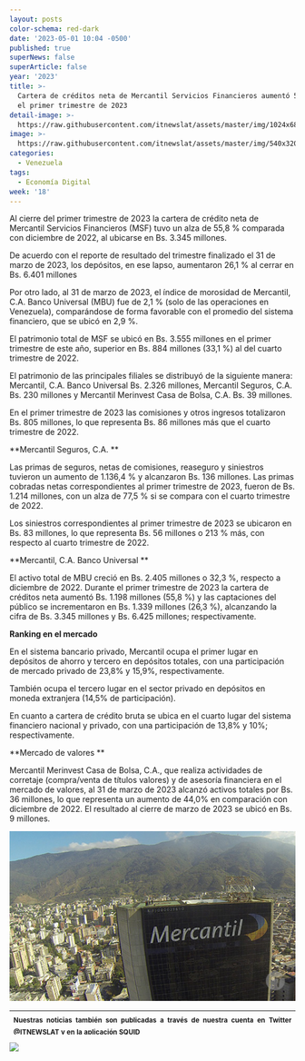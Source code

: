 ```yaml
---
layout: posts
color-schema: red-dark
date: '2023-05-01 10:04 -0500'
published: true
superNews: false
superArticle: false
year: '2023'
title: >-
  Cartera de créditos neta de Mercantil Servicios Financieros aumentó 55,8% en
  el primer trimestre de 2023
detail-image: >-
  https://raw.githubusercontent.com/itnewslat/assets/master/img/1024x680/Banco-Mercantil-g.jpg
image: >-
  https://raw.githubusercontent.com/itnewslat/assets/master/img/540x320/Banco-Mercantil-p.jpg
categories:
  - Venezuela
tags:
  - Economía Digital
week: '18'
---
```

Al cierre del primer trimestre de 2023 la cartera de crédito neta de  Mercantil Servicios Financieros (MSF)  tuvo un alza de 55,8 % comparada con diciembre de 2022, al ubicarse en Bs. 3.345 millones.

De acuerdo con el reporte de resultado del trimestre finalizado el 31 de marzo de 2023, los depósitos, en ese lapso, aumentaron 26,1 % al cerrar en Bs. 6.401 millones

Por otro lado, al 31 de marzo de 2023, el índice de morosidad de Mercantil, C.A. Banco Universal (MBU) fue de 2,1 % (solo de las operaciones en Venezuela), comparándose de forma favorable con el promedio del sistema financiero, que se ubicó en 2,9 %. 

El patrimonio total de MSF se ubicó en Bs. 3.555 millones en el primer trimestre de este año, superior en Bs. 884 millones (33,1 %) al del cuarto trimestre de 2022. 

El patrimonio de las principales filiales  se distribuyó de la siguiente manera: Mercantil, C.A. Banco Universal Bs. 2.326 millones, Mercantil Seguros, C.A. Bs. 230 millones y Mercantil Merinvest Casa de Bolsa, C.A. Bs. 39 millones. 

En el primer trimestre de 2023 las comisiones y otros ingresos totalizaron  Bs. 805 millones, lo que representa Bs. 86 millones más que el cuarto trimestre de 2022.

**Mercantil Seguros, C.A. **

Las primas de seguros, netas de comisiones, reaseguro y siniestros tuvieron un aumento de 1.136,4 % y alcanzaron Bs. 136 millones. Las primas cobradas netas correspondientes al primer trimestre de 2023, fueron de Bs. 1.214 millones, con un alza de 77,5 % si se compara con el cuarto trimestre de 2022. 

Los siniestros correspondientes al primer trimestre de 2023 se ubicaron en Bs. 83 millones, lo que representa Bs. 56 millones o 213 % más, con respecto al cuarto trimestre de 2022. 

**Mercantil, C.A. Banco Universal **

El activo total de MBU creció en Bs. 2.405 millones o 32,3 %, respecto a diciembre de 2022. Durante el primer trimestre de 2023 la cartera de créditos neta aumentó Bs. 1.198 millones (55,8 %) y las captaciones del público se incrementaron en Bs. 1.339 millones (26,3 %), alcanzando la cifra de Bs. 3.345 millones y Bs. 6.425 millones; respectivamente.  

**Ranking en el mercado**

En el sistema bancario privado, Mercantil ocupa el primer lugar en depósitos de ahorro y tercero en depósitos totales, con una participación de mercado privado de 23,8% y 15,9%, respectivamente. 

También ocupa el tercero lugar en el sector privado en depósitos en moneda extranjera (14,5% de participación).

En cuanto a cartera de crédito bruta se ubica en el cuarto lugar del sistema financiero nacional y privado, con una participación de 13,8% y 10%; respectivamente. 

**Mercado de valores **

Mercantil Merinvest Casa de Bolsa, C.A., que realiza actividades de corretaje (compra/venta de títulos valores) y de asesoría financiera en el mercado de valores, al 31 de marzo de 2023 alcanzó activos totales por Bs. 36 millones, lo que representa un aumento de 44,0% en comparación con diciembre de 2022. El resultado al cierre de marzo de 2023 se ubicó en Bs. 9 millones. 

![](https://raw.githubusercontent.com/itnewslat/assets/master/img/540x320/Banco-Mercantil-p.jpg)

<table style="height: 42px;" width="569">
<tbody>
<tr>
<td style="text-align: justify;"><sub><strong>Nuestras noticias también son publicadas a través de nuestra cuenta en Twitter <a href="https://twitter.com/itnewslat?lang=es">@ITNEWSLAT</a> y en la aplicación <a href="https://squidapp.co/en/">SQUID</a></strong></sub></td>
</tr>
</tbody>
</table>
<img src="https://tracker.metricool.com/c3po.jpg?hash=56f88a41e39ab42c063cc51676587a04"/>